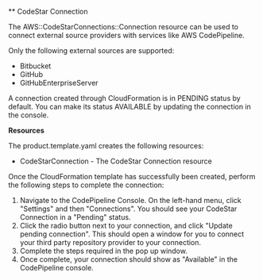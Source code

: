 ** CodeStar Connection

The AWS::CodeStarConnections::Connection resource can be used to connect external source providers with services like AWS CodePipeline.

Only the following external sources are supported:

- Bitbucket
- GitHub
- GitHubEnterpriseServer

A connection created through CloudFormation is in PENDING status by default. You can make its status AVAILABLE by updating the connection in the console.

**Resources**

The product.template.yaml creates the following resources:

- CodeStarConnection - The CodeStar Connection resource

Once the CloudFormation template has successfully been created, perform the following steps to complete the connection:

1. Navigate to the CodePipeline Console. On the left-hand menu, click "Settings" and then "Connections". You should see your CodeStar Connection in a "Pending" status.
2. Click the radio button next to your connection, and click "Update pending connection". This should open a window for you to connect your third party repository provider to your connection.
3. Complete the steps required in the pop up window.
4. Once complete, your connection should show as "Available" in the CodePipeline console.
